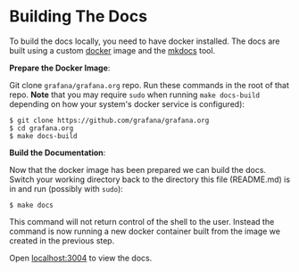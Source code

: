 # Building The Docs

To build the docs locally, you need to have docker installed.  The
docs are built using a custom [docker](https://www.docker.com/) image
and the [mkdocs](http://www.mkdocs.org/) tool.

**Prepare the Docker Image**:

Git clone `grafana/grafana.org` repo. Run these commands in the root of that repo. **Note** that you may require ``sudo``
when running ``make docs-build`` depending on how your system's docker
service is configured):

```
$ git clone https://github.com/grafana/grafana.org
$ cd grafana.org
$ make docs-build
```

**Build the Documentation**:

Now that the docker image has been prepared we can build the
docs. Switch your working directory back to the directory this file
(README.md) is in and run (possibly with ``sudo``):

```
$ make docs
```

This command will not return control of the shell to the user. Instead
the command is now running a new docker container built from the image
we created in the previous step.

Open [localhost:3004](http://localhost:3004) to view the docs.


